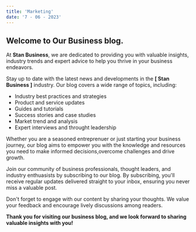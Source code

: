 ```yaml
---
title: 'Marketing'
date: '7 - 06 - 2023'
---
```


<style>
    body{
        background-image: url('images/marketing.png');
        background-repeat: no-repeat;
        background-size: cover;
    }
</style>

## Welcome to Our Business blog. 
At **Stan Business**, we are dedicated to providing you with valuable insights, industry trends and expert advice to help you thrive in your business endeavors.

Stay up to date with the latest news and developments in the **[ Stan Business ]** industry. Our blog covers a wide range of topics, including:


- Industry best practices and strategies 
- Product and service updates 
- Guides and tutorials 
- Success stories and case studies 
- Market trend and analysis 
- Expert interviews and throught leadership

Whether you are a seasoned entreprenuer or just starting your business journey, our blog aims to empower you with the knowledge and resources you need to make informed decisions,overcome challenges and drive growth.

Join our community of business professionals, thought leaders, and industry enthuasists by subscribing to our blog. By subscribing, you'll receive regular updates delivered straight to your inbox, ensuring you never miss a valuable post.

Don't forget to engage with our content by sharing your thoughts. We value your feedback and encourage lively discussions among readers.

**Thank you for visiting our business blog, and we look forward to sharing valuable insights with you!**